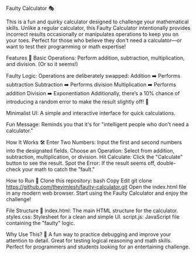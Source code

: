 Faulty Calculator 🎭

This is a fun and quirky calculator designed to challenge your mathematical skills. Unlike a regular calculator, this Faulty Calculator intentionally provides incorrect results occasionally or manipulates operations to keep you on your toes. Perfect for those who believe they don't need a calculator—or want to test their programming or math expertise!

Features 🔧
Basic Operations: Perform addition, subtraction, multiplication, and division. (Or so it seems!) 

Faulty Logic:
Operations are deliberately swapped:
Addition ➡️ Performs subtraction
Subtraction ➡️ Performs division
Multiplication ➡️ Performs addition
Division ➡️ Exponentiation
Additionally, there’s a 10% chance of introducing a random error to make the result slightly off! 🎲

Minimalist UI: A simple and interactive interface for quick calculations.

Fun Message: Reminds you that it's for "intelligent people who don't need a calculator."

How It Works 🛠️
Enter Two Numbers: Input the first and second numbers into the designated fields.
Choose an Operation: Select from addition, subtraction, multiplication, or division.
Hit Calculate: Click the "Calculate" button to see the result.
Spot the Error: If the result seems off, double-check your math to catch the "fault."

How to Run 📂
Clone this repository:
bash
Copy
Edit
git clone https://github.com/thevimlesh/faulty-calculator.git
Open the index.html file in any modern web browser.
Start using the Faulty Calculator and enjoy the challenge!

File Structure 📁
index.html: The main HTML structure for the calculator.
styles.css: Stylesheet for a clean and simple UI.
script.js: JavaScript file containing the "faulty" logic.

Why Use This? 🤔
A fun way to practice debugging and improve your attention to detail.
Great for testing logical reasoning and math skills.
Perfect for programmers and students looking for an entertaining challenge.
